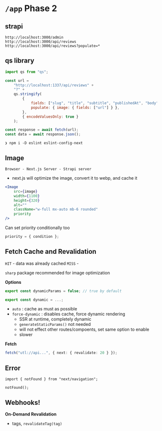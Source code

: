 # `/app` Phase 2

## strapi

```
http://localhost:3000/admin
http://localhost:3000/api/reviews
http://localhost:3000/api/reviews?populate=*
```

## qs library

```js
import qs from "qs";

const url =
	"http://localhost:1337/api/reviews" +
	"?" +
	qs.stringify(
		{
			fields: ["slug", "title", "subtitle", "publishedAt", "body"],
			populate: { image: { fields: ["url"] } },
		},
		{ encodeValuesOnly: true }
	);

const response = await fetch(url);
const data = await response.json();
```

```shell
❯ npm i -D eslint eslint-config-next
```

## Image

`Browser - Next.js Server - Strapi server`

-   next.js will optimize the image, convert it to webp, and cache it

```jsx
<Image
	src={image}
	width={1100}
	height={320}
	alt=""
	className="w-full mx-auto mb-6 rounded"
	priority
/>
```

Can set priority conditionally too

```jsx
priority = { condition };
```

## Fetch Cache and Revalidation

`HIT` - data was already cached
`MISS` -

`sharp` package recommended for image optimization

**Options**

```js
export const dynamicParams = false; // true by default
```

```js
export const dynamic = ...;
```

-   `auto` : cache as must as possible
-   `force-dynamic` : disables cache, force dynamic rendering
    -   SSR at runtime, completely dynamic
    -   `generateStaticParams()` not needed
    -   will not effect other routes/compoents, set same option to enable
    -   slower

**Fetch**

```ts
fetch("utl://api...", { next: { revalidate: 20 } });
```

## Error

```tsx
import { notFound } from "next/navigation";

notFound();
```

## Webhooks!

**On-Demand Revalidation**

-   tags, `revalidateTag(tag)`

